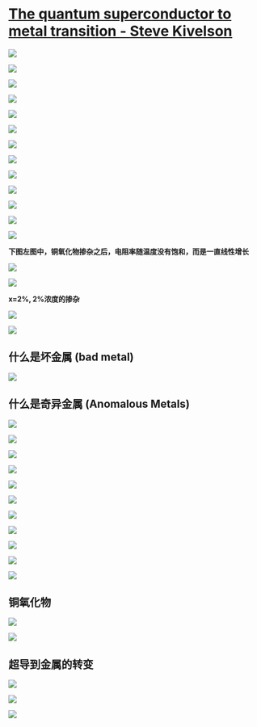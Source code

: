 # [The quantum superconductor to metal transition - Steve Kivelson](https://www.youtube.com/watch?v=U3K-ogQBlqA)

![](https://github.com/yangyuan16/Literatures_reading/blob/main/strong_correlated_electrons/figs-A-Hubbard-2/fig1.png)

![](https://github.com/yangyuan16/Literatures_reading/blob/main/strong_correlated_electrons/figs-A-Hubbard-2/fig2.png)

![](https://github.com/yangyuan16/Literatures_reading/blob/main/strong_correlated_electrons/figs-A-Hubbard-2/fig3.png)

![](https://github.com/yangyuan16/Literatures_reading/blob/main/strong_correlated_electrons/figs-A-Hubbard-2/fig4.png)

![](https://github.com/yangyuan16/Literatures_reading/blob/main/strong_correlated_electrons/figs-A-Hubbard-2/fig5.png)

![](https://github.com/yangyuan16/Literatures_reading/blob/main/strong_correlated_electrons/figs-A-Hubbard-2/fig6.png)

![](https://github.com/yangyuan16/Literatures_reading/blob/main/strong_correlated_electrons/figs-A-Hubbard-2/fig7.png)

![](https://github.com/yangyuan16/Literatures_reading/blob/main/strong_correlated_electrons/figs-A-Hubbard-2/fig8.png)

![](https://github.com/yangyuan16/Literatures_reading/blob/main/strong_correlated_electrons/figs-A-Hubbard-2/fig9.png)

![](https://github.com/yangyuan16/Literatures_reading/blob/main/strong_correlated_electrons/figs-A-Hubbard-2/fig10.png)

![](https://github.com/yangyuan16/Literatures_reading/blob/main/strong_correlated_electrons/figs-A-Hubbard-2/fig11.png)

![](https://github.com/yangyuan16/Literatures_reading/blob/main/strong_correlated_electrons/figs-A-Hubbard-2/fig12.png)

![](https://github.com/yangyuan16/Literatures_reading/blob/main/strong_correlated_electrons/figs-A-Hubbard-2/fig13.png)

**下图左图中，铜氧化物掺杂之后，电阻率随温度没有饱和，而是一直线性增长**

![](https://github.com/yangyuan16/Literatures_reading/blob/main/strong_correlated_electrons/figs-A-Hubbard-2/fig14.png)

![](https://github.com/yangyuan16/Literatures_reading/blob/main/strong_correlated_electrons/figs-A-Hubbard-2/fig15.png)

**x=2%, 2%浓度的掺杂**

![](https://github.com/yangyuan16/Literatures_reading/blob/main/strong_correlated_electrons/figs-A-Hubbard-2/fig16.png)

![](https://github.com/yangyuan16/Literatures_reading/blob/main/strong_correlated_electrons/figs-A-Hubbard-2/fig17.png)

## 什么是坏金属 (bad metal)

![](https://github.com/yangyuan16/Literatures_reading/blob/main/strong_correlated_electrons/figs-A-Hubbard-2/fig18.png)

## 什么是奇异金属 (Anomalous Metals)

![](https://github.com/yangyuan16/Literatures_reading/blob/main/strong_correlated_electrons/figs-A-Hubbard-2/fig19.png)

![](https://github.com/yangyuan16/Literatures_reading/blob/main/strong_correlated_electrons/figs-A-Hubbard-2/fig20.png)

![](https://github.com/yangyuan16/Literatures_reading/blob/main/strong_correlated_electrons/figs-A-Hubbard-2/fig21.png)

![](https://github.com/yangyuan16/Literatures_reading/blob/main/strong_correlated_electrons/figs-A-Hubbard-2/fig22.png)

![](https://github.com/yangyuan16/Literatures_reading/blob/main/strong_correlated_electrons/figs-A-Hubbard-2/fig23.png)

![](https://github.com/yangyuan16/Literatures_reading/blob/main/strong_correlated_electrons/figs-A-Hubbard-2/fig24.png)

![](https://github.com/yangyuan16/Literatures_reading/blob/main/strong_correlated_electrons/figs-A-Hubbard-2/fig25.png)

![](https://github.com/yangyuan16/Literatures_reading/blob/main/strong_correlated_electrons/figs-A-Hubbard-2/fig26.png)

![](https://github.com/yangyuan16/Literatures_reading/blob/main/strong_correlated_electrons/figs-A-Hubbard-2/fig27.png)

![](https://github.com/yangyuan16/Literatures_reading/blob/main/strong_correlated_electrons/figs-A-Hubbard-2/fig28.png)

![](https://github.com/yangyuan16/Literatures_reading/blob/main/strong_correlated_electrons/figs-A-Hubbard-2/fig29.png)

## 铜氧化物

![](https://github.com/yangyuan16/Literatures_reading/blob/main/strong_correlated_electrons/figs-A-Hubbard-2/fig30.png)

![](https://github.com/yangyuan16/Literatures_reading/blob/main/strong_correlated_electrons/figs-A-Hubbard-2/fig31.png)

## 超导到金属的转变

![](https://github.com/yangyuan16/Literatures_reading/blob/main/strong_correlated_electrons/figs-A-Hubbard-2/fig32.png)

![](https://github.com/yangyuan16/Literatures_reading/blob/main/strong_correlated_electrons/figs-A-Hubbard-2/fig33.png)

![](https://github.com/yangyuan16/Literatures_reading/blob/main/strong_correlated_electrons/figs-A-Hubbard-2/fig34.png)
